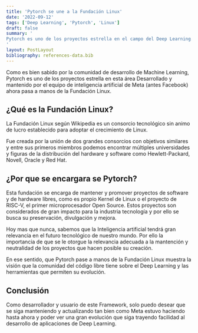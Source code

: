 ```yaml
---
title: 'Pytorch se une a la Fundación Linux'
date: '2022-09-12'
tags: ['Deep Learning', 'Pytorch', 'Linux']
draft: false
summary: '
Pytorch es uno de los proyectos estrella en el campo del Deep Learning. Fue desarrollado y mantenido por el equipo de inteligencia artificial de Meta (antes Facebook) y ahora pasa a manos de la Fundación Linux.
'
layout: PostLayout
bibliography: references-data.bib
---
```


Como es bien sabido por la comunidad de desarrollo de Machine Learning, Pytorch es uno de los proyectos estrella en esta área Desarrollado y mantenido por el equipo de inteligencia artificial de Meta (antes Facebook) ahora pasa a manos de la Fundación Linux.

## ¿Qué es la Fundación Linux?

La Fundación Linux según Wikipedia es un consorcio tecnológico sin animo de lucro establecido para adoptar el crecimiento de Linux.

Fue creada por la unión de dos grandes consorcios con objetivos similares y entre sus primeros miembros podemos encontrar múltiples universidades y figuras de la distribución del hardware y software como Hewlett-Packard, Novell, Oracle y Red Hat.

## ¿Por que se encargara se Pytorch?

Esta fundación se encarga de mantener y promover proyectos de software y de hardware libres, como es propio Kernel de Linux o el proyecto de RISC-V, el primer microprocesador Open Source. Estos proyectos son considerados de gran impacto para la industria tecnología y por ello se busca su preservación, divulgación y mejora.

Hoy mas que nunca, sabemos que la Inteligencia artificial tendrá gran relevancia en el futuro tecnológico de nuestro mundo. Por ello la importancia de que se le otorgue la relevancia adecuada a la mantención y neutralidad de los proyectos que hacen posible su creación.

En ese sentido, que Pytorch pase a manos de la Fundación Linux muestra la visión que la comunidad del código libre tiene sobre el Deep Learning y las herramientas que permiten su evolución.

## Conclusión

Como desarrollador y usuario de este Framework, solo puedo desear que se siga manteniendo y actualizando tan bien como Meta estuvo haciendo hasta ahora y poder ver una gran evolución que siga trayendo facilidad al desarrollo de aplicaciones de Deep Learning.
